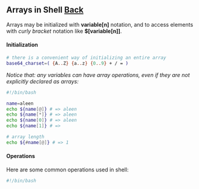 ## Arrays in Shell [Back](./../Shell.md)

Arrays may be initialized with **variable[n]** notation, and to access elements with *curly bracket* notation like **$[variable[n]]**.

#### Initialization

```bash
# there is a convenient way of initializing an entire array
base64_charset=( {A..Z} {a..z} {0..9} + / = )
```

*Notice that: any variables can have array operations, even if they are not explicitly declared as arrays:*

```bash
#!/bin/bash

name=aleen
echo ${name[@]} # => aleen
echo ${name[*]} # => aleen
echo ${name[0]} # => aleen
echo ${name[1]} # => 

# array length
echo ${#name[@]} # => 1
```

#### Operations

Here are some common operations used in shell:

```bash
#!/bin/bash


```
